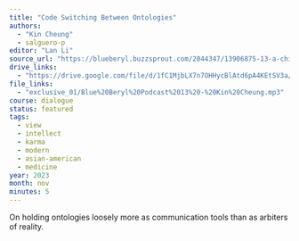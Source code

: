 ```yaml
---
title: "Code Switching Between Ontologies"
authors:
  - "Kin Cheung"
  - salguero-p
editor: "Lan Li"
source_url: "https://blueberyl.buzzsprout.com/2044347/13906875-13-a-chinese-american-buddhist-healer-with-kin-cheung"
drive_links:
  - "https://drive.google.com/file/d/1fC1MjbLX7n7OHHycBlAtd6pA4KEtSV3a/view?usp=drivesdk"
file_links:
  - "exclusive_01/Blue%20Beryl%20Podcast%2013%20-%20Kin%20Cheung.mp3"
course: dialogue
status: featured
tags:
  - view
  - intellect
  - karma
  - modern
  - asian-american
  - medicine
year: 2023
month: nov
minutes: 5
---
```


On holding ontologies loosely more as communication tools than as arbiters of reality.
